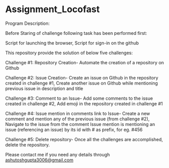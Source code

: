 # Assignment_Locofast

Program Description:

Before Staring of challenge following task has been performed first:

Script for launching the browser,
Script for sign-in on the github  

This repository provide the solution of below five challenges:

Challenge #1: Repository Creation-
Automate the creation of a repository on Github

Challenge #2: Issue Creation-
Create an issue on Github in the repository created in challenge #1,
Create another issue on Github while mentioning previous issue in description and title

Challenge #3: Comment to an Issue-
Add some comments to the issue created in challenge #2,
Add emoji in the repository created in challenge #1

Challenge #4: Issue mention in comments link to Issue-
Create a new comment and mention any of the previous issue (from challenge #2),
Navigate to the issue from the comment
Issue mention is mentioning an issue (referencing an issue) by its id with # as prefix, for eg. #456

Challenge #5: Delete repository-
Once all the challenges are accomplished, delete the repository.

Please contact me if you need any details through ashutoshgupta3006@gmail.com
